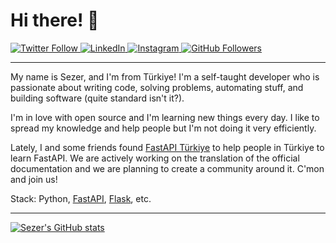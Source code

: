 # Hi there! :wave:

<a href="https://www.twitter.com/hasansezertasan" target="_blank" rel="noreferrer">
    <img src="https://img.shields.io/twitter/follow/hasansezertasan?logo=twitter&style=for-the-badge&color=0891b2&labelColor=1c1917" alt="Twitter Follow"/>
</a>
<a href="https://www.linkedin.com/in/hasansezertasan" target="_blank" rel="noreferrer">
    <img src="https://img.shields.io/badge/-hasansezertasan-blue?style=for-the-badge&logo=Linkedin&logoColor=white&color=0891b2&labelColor=1c1917" alt="LinkedIn"/>
</a>
<a href="https://www.instagram.com/hasansezertasan" target="_blank" rel="noreferrer">
    <img src="https://img.shields.io/badge/-hasansezertasan-blue?style=for-the-badge&logo=Instagram&logoColor=white&color=0891b2&labelColor=1c1917" alt="Instagram"/>
</a>
<a href="https://www.github.com/hasansezertasan" target="_blank" rel="noreferrer">
    <img src="https://img.shields.io/github/followers/hasansezertasan?logo=github&style=for-the-badge&color=0891b2&labelColor=1c1917" alt="GitHub Followers"/>
</a>

---

My name is Sezer, and I'm from Türkiye! I'm a self-taught developer who is passionate about writing code, solving problems, automating stuff, and building software (quite standard isn't it?).

I'm in love with open source and I'm learning new things every day. I like to spread my knowledge and help people but I'm not doing it very efficiently.

Lately, I and some friends found [FastAPI Türkiye] to help people in Türkiye to learn FastAPI. We are actively working on the translation of the official documentation and we are planning to create a community around it. C'mon and join us!

Stack: Python, [FastAPI], [Flask], etc.

---

<p>
    <a a href="http://www.github.com/hasansezertasan">
        <img src="https://github-readme-stats.vercel.app/api?username=hasansezertasan&show_icons=true&hide=&title_color=0891b2&text_color=ffffff&icon_color=0891b2&bg_color=1c1917&hide_border=true" alt="Sezer's GitHub stats"/>
    </a>
</p>

<!-- Links -->

[FastAPI]: http://github.com/tiangolo/fastapi
[Flask]: http://github.com/pallets/flask
[FastAPI Türkiye]: http://hasansezertasan.github.io/fastapi-turkiye
